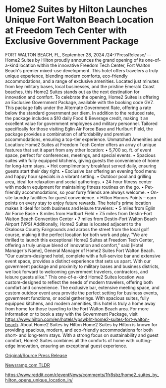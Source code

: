 # Home2 Suites by Hilton Launches Unique Fort Walton Beach Location at Freedom Tech Center with Exclusive Government Package

FORT WALTON BEACH, FL, September 28, 2024 /24-7PressRelease/ -- Home2 Suites by Hilton proudly announces the grand opening of its one-of-a-kind location within the innovative Freedom Tech Center, Fort Walton Beach's premier mixed-use development. This hotel offers travelers a truly unique experience, blending modern comforts, eco-friendly accommodations, and a range of exclusive amenities. Located just minutes from key military bases, local businesses, and the pristine Emerald Coast beaches, this Home2 Suites stands out as the next destination for innovation and comfort.  To celebrate the opening, Home2 Suites is offering an Exclusive Government Package, available with the booking code GV7. This package falls under the Alternate Government Rate, offering a rate below the standard government per diem. In addition to the reduced rate, the package includes a $10 daily Food & Beverage credit, making it an excellent value for government employees and military personnel. Tailored specifically for those visiting Eglin Air Force Base and Hurlburt Field, the package provides a combination of affordability and premium accommodations, ensuring a top-tier experience.  Unmatched Amenities and Location:  Home2 Suites at Freedom Tech Center offers an array of unique features that set it apart from any other location: •	5,700 sq. ft. of event space, perfect for conferences, meetings, and special events. •	Spacious suites with fully equipped kitchens, giving guests the convenience of home for long-term stays. •	Hot complimentary breakfast served daily, ensuring guests start their day right. •	Exclusive bar offering an evening food menu and happy hour specials in a vibrant setting. •	Outdoor pool and grilling area, ideal for relaxation and social gatherings. •	24-hour fitness center with modern equipment for maintaining fitness routines on the go. •	Pet-friendly accommodations, so your furry friends are always welcome. •	On-site laundry facilities for guest convenience. •	Hilton Honors Points – earn points on every stay to enjoy future rewards.  The hotel's prime location makes it ideal for both business and leisure travelers: •	5 miles from Eglin Air Force Base •	8 miles from Hurlburt Field •	7.5 miles from Destin-Fort Walton Beach Convention Center •	7 miles from Destin-Fort Walton Beach Airport (VPS)  Additionally, Home2 Suites is located adjacent to the Okaloosa County Fairgrounds and across the street from the local golf course, making it the perfect location for both work and play.  "We are thrilled to launch this exceptional Home2 Suites at Freedom Tech Center, offering a truly unique blend of innovation and comfort," said [Hotel Manager's Name], General Manager of Home2 Suites Fort Walton Beach. "Our custom-designed hotel, complete with a full-service bar and extensive event space, provides a distinct experience that sets us apart. With our government package and proximity to military bases and business districts, we look forward to welcoming government travelers, contractors, and leisure guests alike."  This one-of-a-kind Home2 Suites location was custom-designed to reflect the needs of modern travelers, offering both comfort and convenience. The exclusive bar, extensive meeting space, and custom outdoor event area provide the perfect setting for business events, government functions, or social gatherings. With spacious suites, fully equipped kitchens, and modern amenities, this hotel is truly a home away from home for those traveling to the Fort Walton Beach area.  For more information or to book a stay with the Government Package, visit https://www.hilton.com/en/hotels/vpswbht-home2-suites-fort-walton-beach.  About Home2 Suites by Hilton Home2 Suites by Hilton is known for providing spacious, modern, and eco-friendly accommodations for both short- and long-term stays. With a strong focus on sustainability and guest comfort, Home2 Suites combines all the comforts of home with cutting-edge innovation, ensuring an exceptional guest experience. 

[Original/Source Press Release](https://www.24-7pressrelease.com/press-release/514782/home2-suites-by-hilton-launches-unique-fort-walton-beach-location-at-freedom-tech-center-with-exclusive-government-package)
                    

[Newsramp.com TLDR](None) 

https://www.reddit.com/r/eventNews/comments/1fr8sbz/home2_suites_by_hilton_opens_unique_location_in/